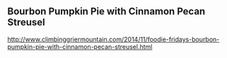 ## Bourbon Pumpkin Pie with Cinnamon Pecan Streusel

http://www.climbinggriermountain.com/2014/11/foodie-fridays-bourbon-pumpkin-pie-with-cinnamon-pecan-streusel.html
